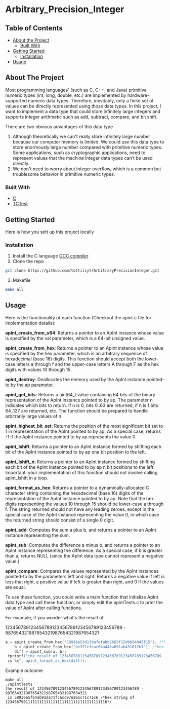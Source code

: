 # Arbitrary_Precision_Integer

<!-- TABLE OF CONTENTS -->
## Table of Contents

* [About the Project](#about-the-project)
  * [Built With](#built-with)
* [Getting Started](#getting-started)
  * [Installation](#installation)
* [Usage](#usage)


<!-- ABOUT THE PROJECT -->
## About The Project

Most programming languages' (such as C, C++, and Java) primitive numeric types (int, long, double, etc.) are implemented by hardware-supported numeric data types. Therefore, inevitably, only a finite set of values can be directly represented using those data types. In this project, I want to implement a data type that could store infinitely large integers and supports integer arithmetic such as add, subtract, compare, and bit shift.

There are two obvious advantages of this data type
1. Although theoretically we can't really store infinitely large number because our computer memory is limited. We could use this data type to store enormously large number compared with primitive numeric types. Some applications, such as cryptographic applications, need to represent values that the machine integer data types can’t be used directly. 
2. We don't need to worry about integer overflow, which is a common but troublesome behavior in primitive numeric types. 

### Built With
* [C](https://www.gnu.org/software/gnu-c-manual/gnu-c-manual.html)
* [TCTest](https://github.com/daveho/tctest)



<!-- GETTING STARTED -->
## Getting Started

Here is how you sett up this project locally

### Installation

1. Install the C language [GCC compiler](https://gcc.gnu.org/install/index.html)
2. Clone the repo
```sh
git clone https://github.com/tottiliyt/ArbitraryPrecisionInteger.git
```
3. Makefile
```sh
make all
```


## Usage
Here is the functionality of each function (Checkout the apint.c file for implementation details):

**apint_create_from_u64**: Returns a pointer to an ApInt instance whose value is specified by the val parameter, which is a 64-bit unsigned value.

**apint_create_from_hex**: Returns a pointer to an ApInt instance whose value is specified by the hex parameter, which is an arbitrary sequence of hexadecimal (base 16) digits. This function should accept both the lower-case letters a through f and the upper-case letters A through F as the hex digits with values 10 through 15.

**apint_destroy**: Deallocates the memory used by the ApInt instance pointed-to by the ap parameter.

**apint_get_bits**: Returns a uint64_t value containing 64 bits of the binary representation of the ApInt instance pointed to by ap. The parameter n indicates which bits to return. If n is 0, bits 0..63 are returned, if n is 1 bits 64..127 are returned, etc. The function should be prepared to handle arbitrarily large values of n.

**apint_highest_bit_set**: Returns the position of the most significant bit set to 1 in representation of the ApInt pointed to by ap. As a special case, returns -1 if the ApInt instance pointed to by ap represents the value 0.

**apint_lshift**: Returns a pointer to an ApInt instance formed by shifting each bit of the ApInt instance pointed to by ap one bit position to the left.

**apint_lshift_n**: Returns a pointer to an ApInt instance formed by shifting each bit of the ApInt instance pointed to by ap n bit positions to the left. Important: your implementation of this function should not involve calling apint_lshift in a loop.

**apint_format_as_hex**: Returns a pointer to a dynamically-allocated C character string containing the hexadecimal (base 16) digits of the representation of the ApInt instance pointed to by ap. Note that the hex digits representing the values 10 through 15 should be lower-case a through f. The string returned should not have any leading zeroes, except in the special case of the ApInt instance representing the value 0, in which case the returned string should consist of a single 0 digit.

**apint_add**: Computes the sum a plus b, and returns a pointer to an ApInt instance representing the sum.

**apint_sub**: Computes the difference a minus b, and returns a pointer to an ApInt instance representing the difference. As a special case, if b is greater than a, returns NULL (since the ApInt data type cannot represent a negative value.)

**apint_compare**: Compares the values represented by the ApInt instances pointed-to by the parameters left and right. Returns a negative value if left is less that right, a positive value if left is greater than right, and 0 if the values are equal.


To use these function, you could write a main function that initialize ApInt data type and call these function, or simply edit the apintTests.c to print the value of ApInt after calling functions.

For example, if you wonder what's the result of 

123456789123456789123456789123456789123456789 - 987654321987654321987654321987654321

```C
a = apint_create_from_hex("58936e53d139afefabb2683f150b684045f15"); /*hex string of 123456789123456789123456789123456789123456789*/ 
	b = apint_create_from_hex("be371e1eac64a448a691ab431812b1"); /*hex string of 987654321987654321987654321987654321*/ 
	diff = apint_sub(a, b);
 fprintf("the resulf of 123456789123456789123456789123456789123456789 - 987654321987654321987654321987654321
 is %s", apint_format_as_hex(diff));
```
Example outcome


```Linux
make all
./apintTests
the resulf of 123456789123456789123456789123456789123456789 - 987654321987654321987654321987654321
 is 58936e5fb4ab91da71fcacc97e261c71c71c6 /*hex string of 123456790111111111111111111111111111111111110*/ 
```
